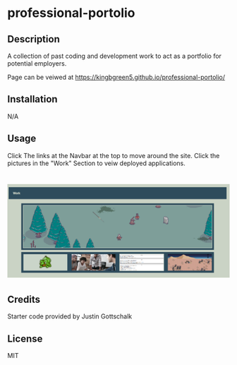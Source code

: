 # professional-portolio


## Description

A collection of past coding and development work to act as a portfolio for potential employers.

Page can be veiwed at 
https://kingbgreen5.github.io/professional-portolio/

## Installation
N/A

## Usage

Click The links at the Navbar at the top to move around the site. Click the pictures in the "Work" Section to veiw deployed applications. 


![screenshot of the Portfolios webpage](image.png)
=======

## Credits
Starter code provided by 
Justin Gottschalk

## License
MIT
